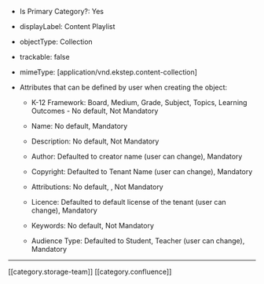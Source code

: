 


* Is Primary Category?: Yes


* displayLabel: Content Playlist


* objectType: Collection


* trackable: false


* mimeType: \[application/vnd.ekstep.content-collection]


* Attributes that can be defined by user when creating the object:


    * K-12 Framework: Board, Medium, Grade, Subject, Topics, Learning Outcomes - No default, Not Mandatory


    * Name: No default, Mandatory


    * Description: No default, Not Mandatory 


    * Author: Defaulted to creator name (user can change), Mandatory


    * Copyright: Defaulted to Tenant Name (user can change), Mandatory


    * Attributions: No default, , Not Mandatory


    * Licence: Defaulted to default license of the tenant (user can change), Mandatory


    * Keywords: No default, Not Mandatory


    * Audience Type: Defaulted to Student, Teacher (user can change), Mandatory 



    



*****

[[category.storage-team]] 
[[category.confluence]] 
